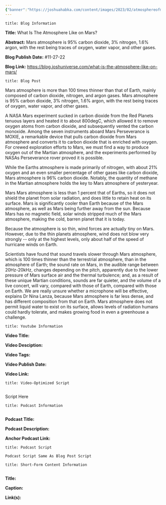```yaml
---
{"banner":"https://joshuahabka.com/content/images/2023/02/atmosphereofmars--1-.png","banner_x":0.5,"dg-publish":true,"permalink":"/blog/what-is-the-atmosphere-like-on-mars/","dgPassFrontmatter":true,"noteIcon":"","created":"","updated":""}
---
```


```ad-info
title: Blog Information
```

**Title:** What Is The Atmosphere Like on Mars?

**Abstract:** Mars atmosphere is 95% carbon dioxide, 3% nitrogen, 1.6% argon, with the rest being traces of oxygen, water vapor, and other gases.

**Blog Publish Date:** #11-27-22

**Blog Link:** https://blog.joshuniverse.com/what-is-the-atmosphere-like-on-mars/

```ad-abstract
title: Blog Post
```

Mars atmosphere is more than 100 times thinner than that of Earth, mainly composed of carbon dioxide, nitrogen, and argon gases. Mars atmosphere is 95% carbon dioxide, 3% nitrogen, 1.6% argon, with the rest being traces of oxygen, water vapor, and other gases.

A NASA Mars experiment sucked in carbon dioxide from the Red Planets tenuous layers and heated it to about 800degC, which allowed it to remove oxygen atoms from carbon dioxide, and subsequently vented the carbon monoxide. Among the seven instruments aboard Mars Perseverance is MOXIE, a remarkable device that pulls carbon dioxide from Mars atmosphere and converts it to carbon dioxide that is enriched with oxygen. For crewed exploration efforts to Mars, we must find a way to produce oxygen out of the Martian atmosphere, and the experiments performed by NASAs Perseverance rover proved it is possible.

While the Earths atmosphere is made primarily of nitrogen, with about 21% oxygen and an even smaller percentage of other gases like carbon dioxide, Mars atmosphere is 96% carbon dioxide. Notably, the quantity of methane in the Martian atmosphere holds the key to Mars atmosphere of yesteryear.

Mars Mars atmosphere is less than 1 percent that of Earths, so it does not shield the planet from solar radiation, and does little to retain heat on its surface. Mars is significantly cooler than Earth because of the Mars atmosphere, as well as Mars being further away from the sun. Because Mars has no magnetic field, solar winds stripped much of the Mars atmosphere, making the cold, barren planet that it is today.

Because the atmosphere is so thin, wind forces are actually tiny on Mars. However, due to the thin planets atmosphere, wind does not blow very strongly -- only at the highest levels, only about half of the speed of hurricane winds on Earth.

Scientists have found that sound travels slower through Mars atmosphere, which is 100 times thinner than the terrestrial atmosphere, than in the atmosphere of Earth; the sound rate on Mars, in the audible range between 20Hz-20kHz, changes depending on the pitch, apparently due to the lower pressure of Mars surface air and the thermal turbulence; and, as a result of these unique Martian conditions, sounds are far quieter, and the volume of a live concert, will vary, compared with those of Earth, compared with those on Earth. We are really unsure whether a microphone will be effective, explains Dr Nina Lanza, because Mars atmosphere is far less dense, and has different composition from that on Earth. Mars atmosphere does not permit liquid water to exist on its surface, allows levels of radiation humans could hardly tolerate, and makes growing food in even a greenhouse a challenge.

```ad-info
title: Youtube Information
```

**Video Title:**

**Video Desciption:**

**Video Tags:**

**Video Publish Date:**

**Video Link:**

```ad-abstract
title: Video-Optimized Script


```

Script Here

```ad-info
title: Podcast Information


```

**Podcast Title:**

**Podcast Description:**

**Anchor Podcast Link:**

```ad-info
title: Podcast Script

Podcast Script Same As Blog Post Script

```


```ad-info
title: Short-Form Content Information


```

**Title:**

**Caption:**

**Link(s):**

